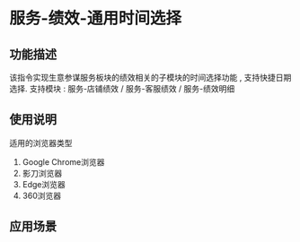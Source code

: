 # 服务-绩效-通用时间选择
## 功能描述
该指令实现生意参谋服务板块的绩效相关的子模块的时间选择功能 , 支持快捷日期选择.
支持模块 : 服务-店铺绩效 / 服务-客服绩效 / 服务-绩效明细
## 使用说明
适用的浏览器类型
1. Google Chrome浏览器
2. 影刀浏览器
3. Edge浏览器
4. 360浏览器
## 应用场景
